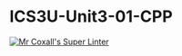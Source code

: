 # ICS3U-Unit3-01-CPP
[![Mr Coxall's Super Linter](https://github.com/zaida-hammmel2108/ICS3U-Unit3-01-CPP/workflows/Mr%20Coxall's%20Super%20Linter/badge.svg)](https://github.com/zaida-hammmel2108/ICS3U-Unit3-01-CPP/actions/)
